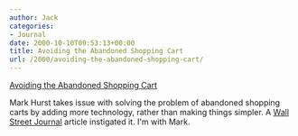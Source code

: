 ```yaml
---
author: Jack
categories:
- Journal
date: 2000-10-10T09:53:13+00:00
title: Avoiding the Abandoned Shopping Cart
url: /2000/avoiding-the-abandoned-shopping-cart/
---
```


[Avoiding the Abandoned Shopping Cart][1]

Mark Hurst takes issue with solving the problem of abandoned shopping carts by adding more technology, rather than making things simpler. A [Wall Street Journal][2] article instigated it. I'm with Mark.

 [1]: http://www.goodexperience.com/columns/101000cart.html
 [2]: http://www.msnbc.com/news/474061.asp